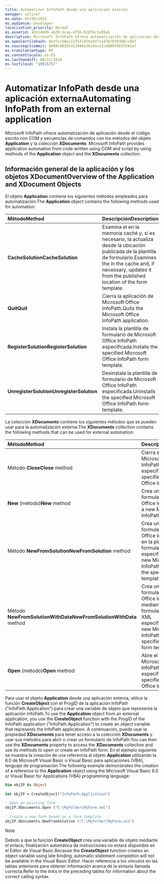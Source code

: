 ```yaml
---
title: Automatizar InfoPath desde una aplicación externa
manager: soliver
ms.date: 03/09/2015
ms.audience: Developer
localization_priority: Normal
ms.assetid: 4d2248d9-ab20-bcaa-d75b-62876c5e95eb
description: Microsoft InfoPath ofrece automatización de aplicación desde el código escrito con COM y secuencias de comandos con los métodos del objeto Application y la colección XDocuments.
ms.openlocfilehash: 0e3fcc50ec11f5fc8791d37144767bf0398ccda7
ms.sourcegitcommit: 9d60cd82b5413446e5bc8ace2cd689f683fb41a7
ms.translationtype: MT
ms.contentlocale: es-ES
ms.lasthandoff: 06/11/2018
ms.locfileid: "19815757"
---
```

# <a name="automating-infopath-from-an-external-application"></a><span data-ttu-id="47872-103">Automatizar InfoPath desde una aplicación externa</span><span class="sxs-lookup"><span data-stu-id="47872-103">Automating InfoPath from an external application</span></span>

<span data-ttu-id="47872-104">Microsoft InfoPath ofrece automatización de aplicación desde el código escrito con COM y secuencias de comandos con los métodos del objeto **Application** y la colección **XDocuments** .</span><span class="sxs-lookup"><span data-stu-id="47872-104">Microsoft InfoPath provides application automation from code written using COM and script by using methods of the **Application** object and the **XDocuments** collection.</span></span> 
  
## <a name="overview-of-the-application-and-xdocument-objects"></a><span data-ttu-id="47872-105">Información general de la aplicación y los objetos XDocument</span><span class="sxs-lookup"><span data-stu-id="47872-105">Overview of the Application and XDocument Objects</span></span>

<span data-ttu-id="47872-106">El objeto **Application** contiene los siguientes métodos empleados para automatización:</span><span class="sxs-lookup"><span data-stu-id="47872-106">The **Application** object contains the following methods used for automation:</span></span> 
  
|<span data-ttu-id="47872-107">**Método**</span><span class="sxs-lookup"><span data-stu-id="47872-107">**Method**</span></span>|<span data-ttu-id="47872-108">**Descripción**</span><span class="sxs-lookup"><span data-stu-id="47872-108">**Description**</span></span>|
|:-----|:-----|
|<span data-ttu-id="47872-109">**CacheSolution**</span><span class="sxs-lookup"><span data-stu-id="47872-109">**CacheSolution**</span></span> <br/> |<span data-ttu-id="47872-110">Examina el en la memoria caché y, si es necesario, la actualiza desde la ubicación publicada de la plantilla de formulario.</span><span class="sxs-lookup"><span data-stu-id="47872-110">Examines the in the cache and, if necessary, updates it from the published location of the form template.</span></span>  <br/> |
|<span data-ttu-id="47872-111">**Quit**</span><span class="sxs-lookup"><span data-stu-id="47872-111">**Quit**</span></span> <br/> |<span data-ttu-id="47872-112">Cierra la aplicación de Microsoft Office InfoPath.</span><span class="sxs-lookup"><span data-stu-id="47872-112">Quits the Microsoft Office InfoPath application.</span></span>  <br/> |
|<span data-ttu-id="47872-113">**RegisterSolution**</span><span class="sxs-lookup"><span data-stu-id="47872-113">**RegisterSolution**</span></span> <br/> |<span data-ttu-id="47872-114">Instala la plantilla de formulario de Microsoft Office InfoPath especificada.</span><span class="sxs-lookup"><span data-stu-id="47872-114">Installs the specified Microsoft Office InfoPath form template.</span></span>  <br/> |
|<span data-ttu-id="47872-115">**UnregisterSolution**</span><span class="sxs-lookup"><span data-stu-id="47872-115">**UnregisterSolution**</span></span> <br/> |<span data-ttu-id="47872-116">Desinstala la plantilla de formulario de Microsoft Office InfoPath especificada.</span><span class="sxs-lookup"><span data-stu-id="47872-116">Uninstalls the specified Microsoft Office InfoPath form template.</span></span>  <br/> |
   
<span data-ttu-id="47872-117">La colección **XDocuments** contiene los siguientes métodos que se pueden usar para la automatización externa:</span><span class="sxs-lookup"><span data-stu-id="47872-117">The **XDocuments** collection contains the following methods that can be used for external automation:</span></span> 
  
|<span data-ttu-id="47872-118">**Método**</span><span class="sxs-lookup"><span data-stu-id="47872-118">**Method**</span></span>|<span data-ttu-id="47872-119">**Descripción**</span><span class="sxs-lookup"><span data-stu-id="47872-119">**Description**</span></span>|
|:-----|:-----|
|<span data-ttu-id="47872-120">Método **Close**</span><span class="sxs-lookup"><span data-stu-id="47872-120">**Close** method</span></span>  <br/> |<span data-ttu-id="47872-121">Cierra el formulario de Microsoft Office InfoPath especificado.</span><span class="sxs-lookup"><span data-stu-id="47872-121">Closes the specified Microsoft Office InfoPath form.</span></span>  <br/> |
|<span data-ttu-id="47872-122">**New** (método)</span><span class="sxs-lookup"><span data-stu-id="47872-122">**New** method</span></span>  <br/> |<span data-ttu-id="47872-123">Crea un nuevo formulario de Microsoft Office InfoPath.</span><span class="sxs-lookup"><span data-stu-id="47872-123">Creates a new Microsoft Office InfoPath form.</span></span>  <br/> |
|<span data-ttu-id="47872-124">Método **NewFromSolution**</span><span class="sxs-lookup"><span data-stu-id="47872-124">**NewFromSolution** method</span></span>  <br/> |<span data-ttu-id="47872-125">Crea un nuevo formulario de Microsoft Office InfoPath basado en la plantilla de formulario especificada.</span><span class="sxs-lookup"><span data-stu-id="47872-125">Creates a new Microsoft Office InfoPath form based on the specified form template.</span></span>  <br/> |
|<span data-ttu-id="47872-126">Método **NewFromSolutionWithData**</span><span class="sxs-lookup"><span data-stu-id="47872-126">**NewFromSolutionWithData** method</span></span>  <br/> |<span data-ttu-id="47872-127">Crea un nuevo formulario de Microsoft Office InfoPath mediante la plantilla de formulario y los datos XML especificada.</span><span class="sxs-lookup"><span data-stu-id="47872-127">Creates a new Microsoft Office InfoPath form using the specified XML data and form template.</span></span>  <br/> |
|<span data-ttu-id="47872-128">**Open** (método)</span><span class="sxs-lookup"><span data-stu-id="47872-128">**Open** method</span></span>  <br/> |<span data-ttu-id="47872-129">Abre el formulario de Microsoft Office InfoPath especificado.</span><span class="sxs-lookup"><span data-stu-id="47872-129">Opens the specified Microsoft Office InfoPath form.</span></span>  <br/> |
   
<span data-ttu-id="47872-130">Para usar el objeto **Application** desde una aplicación externa, utilice la función **CreateObject** con el ProgID de la aplicación InfoPath ("InfoPath.Application") para crear una variable de objeto que representa la aplicación InfoPath.</span><span class="sxs-lookup"><span data-stu-id="47872-130">To use the **Application** object from an external application, you use the **CreateObject** function with the ProgID of the InfoPath application ("InfoPath.Application") to create an object variable that represents the InfoPath application.</span></span> <span data-ttu-id="47872-131">A continuación, puede usar la propiedad **XDocuments** para tener acceso a la colección **XDocuments** y usar sus métodos para abrir o crear un formulario de InfoPath.</span><span class="sxs-lookup"><span data-stu-id="47872-131">You can then use the **XDocuments** property to access the **XDocuments** collection and use its methods to open or create an InfoPath form.</span></span> <span data-ttu-id="47872-132">En el ejemplo siguiente se muestra la creación de una referencia al objeto **Application** utilizando la 6.0 de Microsoft Visual Basic o Visual Basic para aplicaciones (VBA), lenguaje de programación:</span><span class="sxs-lookup"><span data-stu-id="47872-132">The following example demonstrates the creation of a reference to the **Application** object using the Microsoft Visual Basic 6.0 or Visual Basic for Applications (VBA) programming language:</span></span> 
  
```vb
Dim objIP As Object 
 
Set objIP = CreateObject("InfoPath.Application") 
 
' Open an existing form 
objIP.XDocuments.Open ("C:\MyFolder\MyForm.xml") 
 
' Create a new form based on a form template 
objIP.XDocuments.NewFromSolution ("C:\MyFolder\MyForm.xsn") 

```

> [!NOTE]
> <span data-ttu-id="47872-133">Debido a que la función **CreateObject** crea una variable de objeto mediante el enlace, finalización automática de instrucciones no estará disponible en el Editor de Visual Basic.</span><span class="sxs-lookup"><span data-stu-id="47872-133">Because the **CreateObject** function creates an object variable using late binding, automatic statement completion will not be available in the Visual Basic Editor.</span></span> <span data-ttu-id="47872-134">Hacer referencia a los vínculos en las tablas anteriores para obtener información acerca de la sintaxis llamada correcta.</span><span class="sxs-lookup"><span data-stu-id="47872-134">Refer to the links in the preceding tables for information about the correct calling syntax.</span></span> 
  


